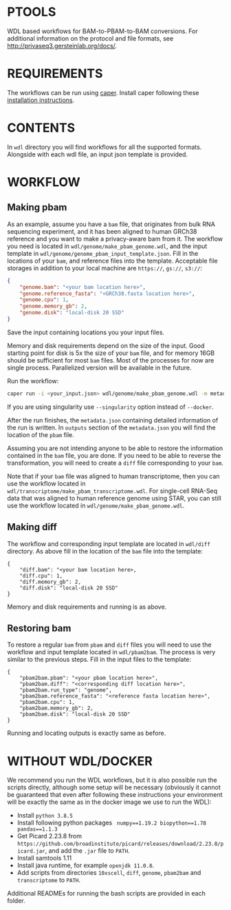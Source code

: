 # PTOOLS

WDL based workflows for BAM-to-PBAM-to-BAM conversions. For additional information on the protocol and file formats, see http://privaseq3.gersteinlab.org/docs/.

# REQUIREMENTS

The workflows can be run using [caper](https://github.com/ENCODE-DCC/caper). Install caper following these [installation instructions](https://github.com/ENCODE-DCC/caper#installation).

# CONTENTS

In `wdl` directory you will find workflows for all the supported formats. Alongside with each wdl file, an input json template is provided.

# WORKFLOW

## Making pbam

As an example, assume you have a `bam` file, that originates from bulk RNA sequencing experiment, and it has been aligned to human GRCh38 reference and you want to make a privacy-aware bam from it. The workflow you need is located in `wdl/genome/make_pbam_genome.wdl`, and the input template in `wdl/genome/genome_pbam_input_template.json`. 
Fill in the locations of your `bam`, and reference files into the template. Acceptable file storages in addition to your local machine are `https://`, `gs://`, `s3://`:
```json
{
    "genome.bam": "<your bam location here>",
    "genome.reference_fasta": "<GRCh38.fasta location here>",
    "genome.cpu": 1,
    "genome.memory_gb": 2,
    "genome.disk": "local-disk 20 SSD"
}
```
Save the input containing locations you your input files.

Memory and disk requirements depend on the size of the input. Good starting point for disk is 5x the size of your `bam` file, and for memory 16GB should be sufficient for most `bam` files. Most of the processes for now are single process. Parallelized version will be available in the future.

Run the workflow:
```bash
caper run -i <your_input.json> wdl/genome/make_pbam_genome.wdl -m metadata.json --docker
```
If you are using singularity use `--singularity` option instead of `--docker`.

After the run finishes, the `metadata.json` containing detailed information of the run is written. In `outputs` section of the `metadata.json` you will find the location of the `pbam` file.

Assuming you are not intending anyone to be able to restore the information contained in the `bam` file, you are done. If you need to be able to reverse the transformation, you will need to create a `diff` file corresponding to your `bam`.

Note that if your `bam` file was aligned to human transcriptome, then you can use the workflow located in `wdl/transcriptome/make_pbam_transcriptome.wdl`. For single-cell RNA-Seq data that was aligned to human reference genome using STAR, you can still use the workflow located in `wdl/genome/make_pbam_genome.wdl`.

## Making diff

The workflow and corresponding input template are located in `wdl/diff` directory. As above fill in the location of the `bam` file into the template:
```
{
    "diff.bam": "<your bam location here>,
    "diff.cpu": 1,
    "diff.memory_gb": 2,
    "diff.disk": "local-disk 20 SSD"
}
```
Memory and disk requirements and running is as above.

## Restoring bam

To restore a regular `bam` from `pbam` and `diff` files you will need to use the workflow and input template located in `wdl/pbam2bam`. The process is very similar to the previous steps. Fill in the input files to the template:
```
{
    "pbam2bam.pbam": "<your pbam location here>",
    "pbam2bam.diff": "<corresponding diff location here>",
    "pbam2bam.run_type": "genome",
    "pbam2bam.reference_fasta": "<reference fasta location here>",
    "pbam2bam.cpu": 1,
    "pbam2bam.memory_gb": 2,
    "pbam2bam.disk": "local-disk 20 SSD"
}
```
Running and locating outputs is exactly same as before.

# WITHOUT WDL/DOCKER

We recommend you run the WDL workflows, but it is also possible run the scripts directly, although some setup will be necessary (obviously it cannot be guaranteed that even after following these instructions your environment will be exactly the same as in the docker image we use to run the WDL):
* Install `python 3.8.5`
* Install following python packages ` numpy==1.19.2 biopython==1.78 pandas==1.1.3`
* Get Picard 2.23.8 from `https://github.com/broadinstitute/picard/releases/download/2.23.8/picard.jar`, and add the `.jar` file to `PATH`.
* Install samtools 1.11
* Install java runtime, for example `openjdk 11.0.8`.
* Add scripts from directories `10xscell`, `diff`, `genome`, `pbam2bam` and `transcriptome` to `PATH`.

Additional READMEs for running the bash scripts are provided in each folder.
